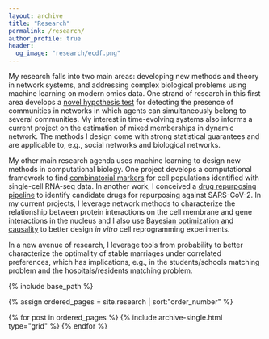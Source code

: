 ```yaml
---
layout: archive
title: "Research"
permalink: /research/
author_profile: true
header:
  og_image: "research/ecdf.png"
---
```


My research falls into two main areas: developing new methods and theory in network systems, and addressing complex biological problems using machine learning on modern omics data. One strand of research in this first area develops a [novel hypothesis test](https://arxiv.org/abs/2204.11109) for detecting the presence of communities in networks in which agents can simultaneously belong to several communities. My interest in time-evolving systems also informs a current project on the estimation of mixed memberships in dynamic network. The methods I design come with strong statistical guarantees and are applicable to, e.g., social networks and biological networks.

My other main research agenda uses machine learning to design new methods in computational biology. One project develops a computational framework to find [combinatorial markers](https://www.embopress.org/doi/full/10.15252/msb.20199005) for cell populations identified with single-cell RNA-seq data. In another work, I conceived a [drug repurposing pipeline](https://www.nature.com/articles/s41467-021-21056-z) to identify candidate drugs for repurposing against SARS-CoV-2. In my current projects, I leverage network methods to characterize the relationship between protein interactions on the cell membrane and gene interactions in the nucleus and I also use [Bayesian optimization and causality](https://arxiv.org/abs/2209.04744) to better design _in vitro_ cell reprogramming experiments.

In a new avenue of research, I leverage tools from probability to better characterize the optimality of stable marriages under correlated preferences, which has implications, e.g., in the students/schools matching problem and the hospitals/residents matching problem.
<nbsp>

{% include base_path %}

{% assign ordered_pages = site.research | sort:"order_number" %}

{% for post in ordered_pages %}
  {% include archive-single.html type="grid" %}
{% endfor %}
